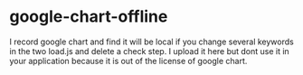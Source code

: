 # google-chart-offline
I record google chart and find it will be local if you change several keywords in the two load.js and delete a check step. I upload it here but dont use it in your application because it is out of the license of google chart.
